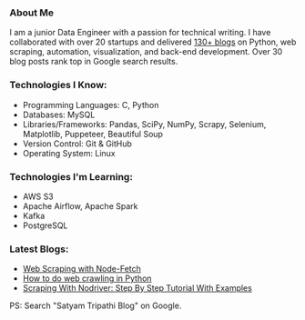 ### About Me
I am a junior Data Engineer with a passion for technical writing. I have collaborated with over 20 startups and delivered [130+ blogs](https://github.com/triposat/published-blogs) on Python, web scraping, automation, visualization, and back-end development. Over 30 blog posts rank top in Google search results.

### Technologies I Know:
- Programming Languages: C, Python
- Databases: MySQL
- Libraries/Frameworks: Pandas, SciPy, NumPy, Scrapy, Selenium, Matplotlib, Puppeteer, Beautiful Soup
- Version Control: Git & GitHub
- Operating System: Linux

### Technologies I'm Learning:
- AWS S3
- Apache Airflow, Apache Spark
- Kafka
- PostgreSQL

### Latest Blogs:
- [Web Scraping with Node-Fetch](https://www.scrapingdog.com/blog/web-scraping-with-node-fetch/)
- [How to do web crawling in Python](https://blog.apify.com/python-webcrawling/)
- [Scraping With Nodriver: Step By Step Tutorial With Examples](https://www.scrapingbee.com/blog/nodriver-tutorial/)

PS: Search "Satyam Tripathi Blog" on Google.
